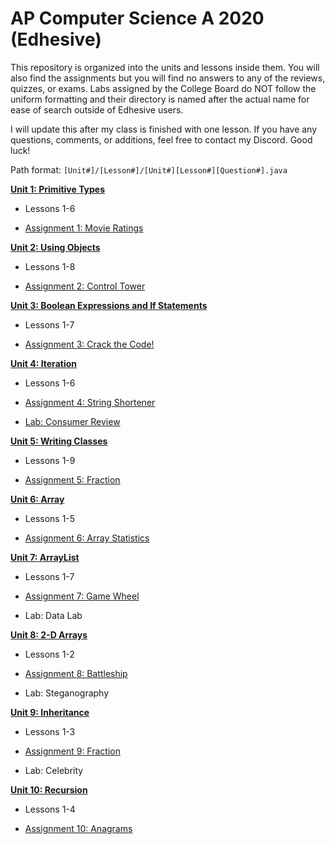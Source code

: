 # AP Computer Science A 2020 (Edhesive)

This repository is organized into the units and lessons inside them. You will also find the assignments but you will find no answers to any of the reviews, quizzes, or exams. Labs assigned by the College Board do NOT follow the uniform formatting and their directory is named after the actual name for ease of search outside of Edhesive users.

I will update this after my class is finished with one lesson. If you have any questions, comments, or additions, feel free to contact my Discord. Good luck!

Path format: `[Unit#]/[Lesson#]/[Unit#][Lesson#][Question#].java`

[**Unit 1: Primitive Types**](https://github.com/mapoztate/apcsa2020/blob/master/unit1/)

  - Lessons 1-6

  - [Assignment 1: Movie Ratings](https://github.com/mapoztate/apcsa2020/blob/master/unit1/U1_Assignment.java)

[**Unit 2: Using Objects**](https://github.com/mapoztate/apcsa2020/blob/master/unit2/)

 - Lessons 1-8

 - [Assignment 2: Control Tower](https://github.com/mapoztate/apcsa2020/blob/master/unit2/U2_Assignment.java)

[**Unit 3: Boolean Expressions and If Statements**](https://github.com/mapoztate/apcsa2020/blob/master/unit3/)

 - Lessons 1-7

 - [Assignment 3: Crack the Code!](https://github.com/mapoztate/apcsa2020/blob/master/unit3/U3_Assignment.java)
 
[**Unit 4: Iteration**](https://github.com/mapoztate/apcsa2020/blob/master/unit4/)

 - Lessons 1-6
 
 - [Assignment 4: String Shortener](https://github.com/mapoztate/apcsa2020/blob/master/unit4/U4_Assignment.java)
 
 - [Lab: Consumer Review](https://github.com/mapoztate/apcsa2020/tree/master/unit4/consumer-review)

[**Unit 5: Writing Classes**](https://github.com/mapoztate/apcsa2020/blob/master/unit5/)

- Lessons 1-9

- [Assignment 5: Fraction](https://github.com/mapoztate/apcsa2020/blob/master/unit5/U5_Assignment.java)

[**Unit 6: Array**](https://github.com/mapoztate/apcsa2020/blob/master/unit6/)

- Lessons 1-5

- [Assignment 6: Array Statistics](https://github.com/mapoztate/apcsa2020/blob/master/unit6/U6_Assignment.java)

[**Unit 7: ArrayList**](https://github.com/mapoztate/apcsa2020/blob/master/unit7/)

- Lessons 1-7

- [Assignment 7: Game Wheel](https://github.com/mapoztate/apcsa2020/blob/master/unit7/U7_Assignment.java)

- Lab: Data Lab

[**Unit 8: 2-D Arrays**](https://github.com/mapoztate/apcsa2020/blob/master/unit8/)

- Lessons 1-2

- [Assignment 8: Battleship](https://github.com/mapoztate/apcsa2020/blob/master/unit8/U8_Assignment.java)

- Lab: Steganography

[**Unit 9: Inheritance**](https://github.com/mapoztate/apcsa2020/blob/master/unit9/)

- Lessons 1-3

- [Assignment 9: Fraction](https://github.com/mapoztate/apcsa2020/blob/master/unit9/U9_Assignment.java)

- Lab: Celebrity

[**Unit 10: Recursion**](https://github.com/mapoztate/apcsa2020/blob/master/unit10/)

- Lessons 1-4

- [Assignment 10: Anagrams](https://github.com/mapoztate/apcsa2020/blob/master/unit10/U10_Assignment.java)

